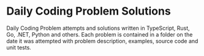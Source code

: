 # Daily Coding Problem Solutions

Daily Coding Problem attempts and solutions written in TypeScript, Rust, Go, .NET, Python and others. 
Each problem is contained in a folder on the date it was attempted with problem description, examples, source code and unit tests.
